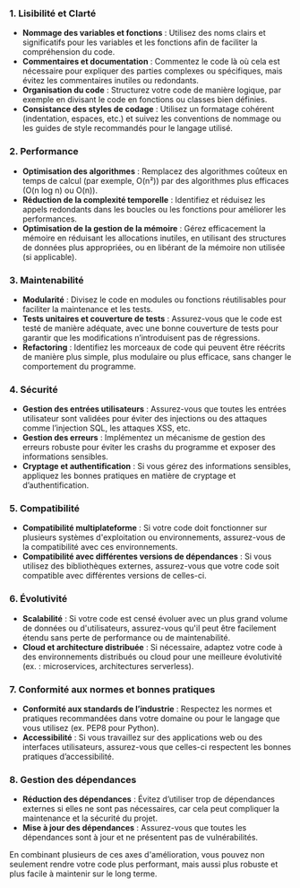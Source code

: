 
### 1. **Lisibilité et Clarté**
   - **Nommage des variables et fonctions** : Utilisez des noms clairs et significatifs pour les variables et les fonctions afin de faciliter la compréhension du code.
   - **Commentaires et documentation** : Commentez le code là où cela est nécessaire pour expliquer des parties complexes ou spécifiques, mais évitez les commentaires inutiles ou redondants.
   - **Organisation du code** : Structurez votre code de manière logique, par exemple en divisant le code en fonctions ou classes bien définies.
   - **Consistance des styles de codage** : Utilisez un formatage cohérent (indentation, espaces, etc.) et suivez les conventions de nommage ou les guides de style recommandés pour le langage utilisé.

### 2. **Performance**
   - **Optimisation des algorithmes** : Remplacez des algorithmes coûteux en temps de calcul (par exemple, O(n²)) par des algorithmes plus efficaces (O(n log n) ou O(n)).
   - **Réduction de la complexité temporelle** : Identifiez et réduisez les appels redondants dans les boucles ou les fonctions pour améliorer les performances.
   - **Optimisation de la gestion de la mémoire** : Gérez efficacement la mémoire en réduisant les allocations inutiles, en utilisant des structures de données plus appropriées, ou en libérant de la mémoire non utilisée (si applicable).

### 3. **Maintenabilité**
   - **Modularité** : Divisez le code en modules ou fonctions réutilisables pour faciliter la maintenance et les tests.
   - **Tests unitaires et couverture de tests** : Assurez-vous que le code est testé de manière adéquate, avec une bonne couverture de tests pour garantir que les modifications n’introduisent pas de régressions.
   - **Refactoring** : Identifiez les morceaux de code qui peuvent être réécrits de manière plus simple, plus modulaire ou plus efficace, sans changer le comportement du programme.

### 4. **Sécurité**
   - **Gestion des entrées utilisateurs** : Assurez-vous que toutes les entrées utilisateur sont validées pour éviter des injections ou des attaques comme l’injection SQL, les attaques XSS, etc.
   - **Gestion des erreurs** : Implémentez un mécanisme de gestion des erreurs robuste pour éviter les crashs du programme et exposer des informations sensibles.
   - **Cryptage et authentification** : Si vous gérez des informations sensibles, appliquez les bonnes pratiques en matière de cryptage et d’authentification.

### 5. **Compatibilité**
   - **Compatibilité multiplateforme** : Si votre code doit fonctionner sur plusieurs systèmes d'exploitation ou environnements, assurez-vous de la compatibilité avec ces environnements.
   - **Compatibilité avec différentes versions de dépendances** : Si vous utilisez des bibliothèques externes, assurez-vous que votre code soit compatible avec différentes versions de celles-ci.

### 6. **Évolutivité**
   - **Scalabilité** : Si votre code est censé évoluer avec un plus grand volume de données ou d'utilisateurs, assurez-vous qu'il peut être facilement étendu sans perte de performance ou de maintenabilité.
   - **Cloud et architecture distribuée** : Si nécessaire, adaptez votre code à des environnements distribués ou cloud pour une meilleure évolutivité (ex. : microservices, architectures serverless).

### 7. **Conformité aux normes et bonnes pratiques**
   - **Conformité aux standards de l’industrie** : Respectez les normes et pratiques recommandées dans votre domaine ou pour le langage que vous utilisez (ex. PEP8 pour Python).
   - **Accessibilité** : Si vous travaillez sur des applications web ou des interfaces utilisateurs, assurez-vous que celles-ci respectent les bonnes pratiques d’accessibilité.

### 8. **Gestion des dépendances**
   - **Réduction des dépendances** : Évitez d’utiliser trop de dépendances externes si elles ne sont pas nécessaires, car cela peut compliquer la maintenance et la sécurité du projet.
   - **Mise à jour des dépendances** : Assurez-vous que toutes les dépendances sont à jour et ne présentent pas de vulnérabilités.

En combinant plusieurs de ces axes d'amélioration, vous pouvez non seulement rendre votre code plus performant, mais aussi plus robuste et plus facile à maintenir sur le long terme.